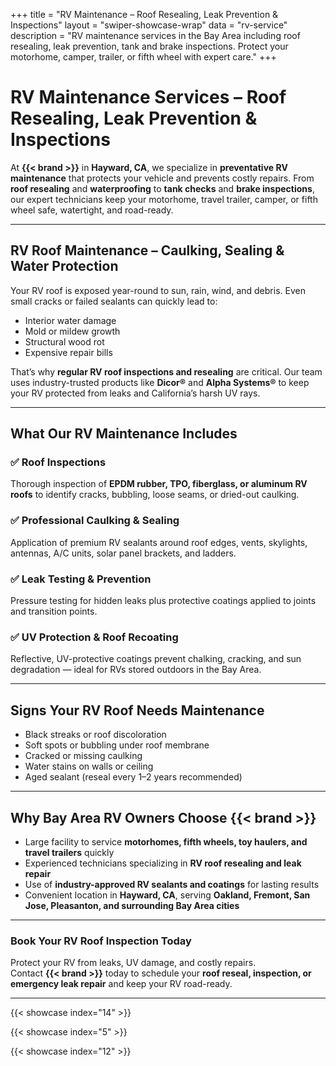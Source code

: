 +++
title = "RV Maintenance – Roof Resealing, Leak Prevention & Inspections"
layout = "swiper-showcase-wrap"
data = "rv-service"
description = "RV maintenance services in the Bay Area including roof resealing, leak prevention, tank and brake inspections. Protect your motorhome, camper, trailer, or fifth wheel with expert care."
+++

# RV Maintenance Services – Roof Resealing, Leak Prevention & Inspections  

At **{{< brand >}}** in **Hayward, CA**, we specialize in **preventative RV maintenance** that protects your vehicle and prevents costly repairs. From **roof resealing** and **waterproofing** to **tank checks** and **brake inspections**, our expert technicians keep your motorhome, travel trailer, camper, or fifth wheel safe, watertight, and road-ready.  

---

## RV Roof Maintenance – Caulking, Sealing & Water Protection  

Your RV roof is exposed year-round to sun, rain, wind, and debris. Even small cracks or failed sealants can quickly lead to:  

* Interior water damage  
* Mold or mildew growth  
* Structural wood rot  
* Expensive repair bills  

That’s why **regular RV roof inspections and resealing** are critical. Our team uses industry-trusted products like **Dicor®** and **Alpha Systems®** to keep your RV protected from leaks and California’s harsh UV rays.  

---

## What Our RV Maintenance Includes  

### ✅ Roof Inspections  
Thorough inspection of **EPDM rubber, TPO, fiberglass, or aluminum RV roofs** to identify cracks, bubbling, loose seams, or dried-out caulking.  

### ✅ Professional Caulking & Sealing  
Application of premium RV sealants around roof edges, vents, skylights, antennas, A/C units, solar panel brackets, and ladders.  

### ✅ Leak Testing & Prevention  
Pressure testing for hidden leaks plus protective coatings applied to joints and transition points.  

### ✅ UV Protection & Roof Recoating  
Reflective, UV-protective coatings prevent chalking, cracking, and sun degradation — ideal for RVs stored outdoors in the Bay Area.  

---

## Signs Your RV Roof Needs Maintenance  

* Black streaks or roof discoloration  
* Soft spots or bubbling under roof membrane  
* Cracked or missing caulking  
* Water stains on walls or ceiling  
* Aged sealant (reseal every 1–2 years recommended)  

---

## Why Bay Area RV Owners Choose {{< brand >}}  

- Large facility to service **motorhomes, fifth wheels, toy haulers, and travel trailers** quickly  
- Experienced technicians specializing in **RV roof resealing and leak repair**  
- Use of **industry-approved RV sealants and coatings** for lasting results  
- Convenient location in **Hayward, CA**, serving **Oakland, Fremont, San Jose, Pleasanton, and surrounding Bay Area cities**  

---

### Book Your RV Roof Inspection Today  

Protect your RV from leaks, UV damage, and costly repairs.  
Contact **{{< brand >}}** today to schedule your **roof reseal, inspection, or emergency leak repair** and keep your RV road-ready.  

---

{{< showcase index="14" >}}  

{{< showcase index="5" >}}  

{{< showcase index="12" >}}  

